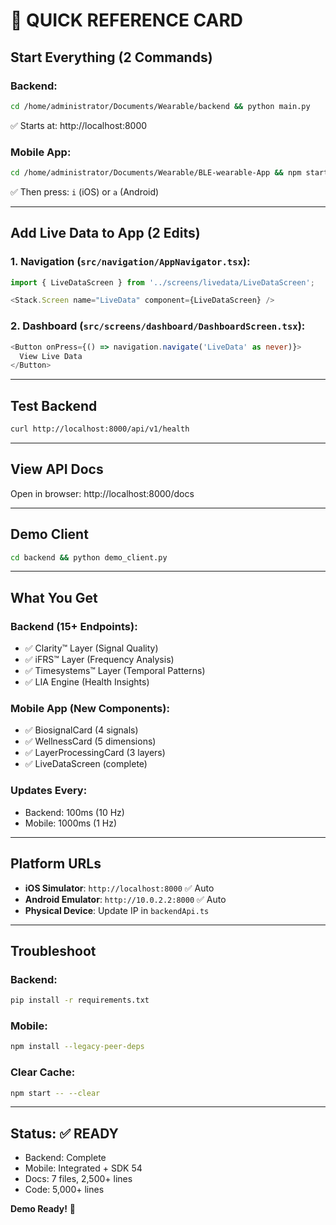 # 🚀 QUICK REFERENCE CARD

## Start Everything (2 Commands)

### Backend:
```bash
cd /home/administrator/Documents/Wearable/backend && python main.py
```
✅ Starts at: http://localhost:8000

### Mobile App:
```bash
cd /home/administrator/Documents/Wearable/BLE-wearable-App && npm start
```
✅ Then press: `i` (iOS) or `a` (Android)

---

## Add Live Data to App (2 Edits)

### 1. Navigation (`src/navigation/AppNavigator.tsx`):
```typescript
import { LiveDataScreen } from '../screens/livedata/LiveDataScreen';

<Stack.Screen name="LiveData" component={LiveDataScreen} />
```

### 2. Dashboard (`src/screens/dashboard/DashboardScreen.tsx`):
```typescript
<Button onPress={() => navigation.navigate('LiveData' as never)}>
  View Live Data
</Button>
```

---

## Test Backend

```bash
curl http://localhost:8000/api/v1/health
```

---

## View API Docs

Open in browser: http://localhost:8000/docs

---

## Demo Client

```bash
cd backend && python demo_client.py
```

---

## What You Get

### Backend (15+ Endpoints):
- ✅ Clarity™ Layer (Signal Quality)
- ✅ iFRS™ Layer (Frequency Analysis)
- ✅ Timesystems™ Layer (Temporal Patterns)
- ✅ LIA Engine (Health Insights)

### Mobile App (New Components):
- ✅ BiosignalCard (4 signals)
- ✅ WellnessCard (5 dimensions)
- ✅ LayerProcessingCard (3 layers)
- ✅ LiveDataScreen (complete)

### Updates Every:
- Backend: 100ms (10 Hz)
- Mobile: 1000ms (1 Hz)

---

## Platform URLs

- **iOS Simulator**: `http://localhost:8000` ✅ Auto
- **Android Emulator**: `http://10.0.2.2:8000` ✅ Auto
- **Physical Device**: Update IP in `backendApi.ts`

---

## Troubleshoot

### Backend:
```bash
pip install -r requirements.txt
```

### Mobile:
```bash
npm install --legacy-peer-deps
```

### Clear Cache:
```bash
npm start -- --clear
```

---

## Status: ✅ READY

- Backend: Complete
- Mobile: Integrated + SDK 54
- Docs: 7 files, 2,500+ lines
- Code: 5,000+ lines

**Demo Ready!** 🎉
